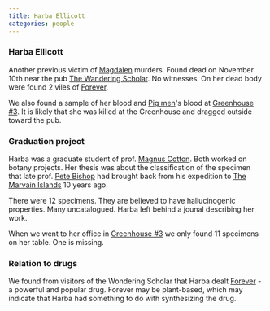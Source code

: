 ```yaml
---
title: Harba Ellicott
categories: people
---
```


### Harba Ellicott
Another previous victim of [Magdalen](Magdalen) murders. Found dead on November 10th near the pub [The Wandering Scholar](WanderingScholar). No witnesses.
On her dead body were found 2 viles of [Forever](Forever).

We also found a sample of her blood and [Pig men](pigmen)'s blood at [Greenhouse #3](ColinMarshallInstitute#Greenhouse-3). It is likely that she was killed at the Greenhouse and dragged outside toward the pub.

### Graduation project
Harba was a graduate student of prof. [Magnus Cotton](MagnusCotton). Both worked on botany projects. Her thesis was about the classification of the specimen that late prof. [Pete Bishop](PeteBishop) had brought back from his expedition to [The Marvain Islands](MarvainIslands) 10 years ago. 

There were 12 specimens. They are believed to have hallucinogenic properties. Many uncatalogued. Harba left behind a jounal describing her work. 

When we went to her office in [Greenhouse #3](ColinMarshallInstitute#Greenhouse-3) we only found 11 specimens on her table. One is missing.

### Relation to drugs
We found from visitors of the Wondering Scholar that Harba dealt [Forever](Forever) - a powerful and popular drug. Forever may be plant-based, which may indicate that Harba had something to do with synthesizing the drug.
